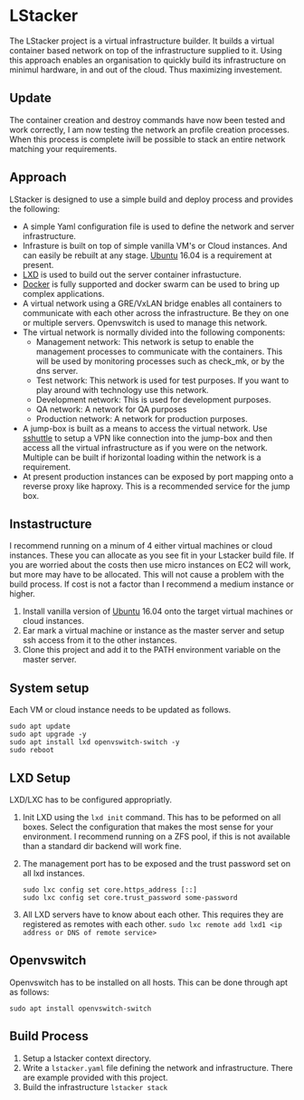 # LStacker

The LStacker project is a virtual infrastructure builder. It builds a virtual container based network on top of the infrastructure supplied to it. Using this approach enables an organisation to quickly build its infrastructure on minimul hardware, in and out of the cloud. Thus maximizing investement.

## Update
The container creation and destroy commands have now been tested and work correctly, I am now testing the network an profile creation processes. When this process is complete iwill be possible to stack an entire network matching your requirements.

## Approach
LStacker is designed to use a simple build and deploy process and provides the following:

* A simple Yaml configuration file is used to define the network and server infrastructure.
* Infrasture is built on top of simple vanilla VM's or Cloud instances. And can easily be rebuilt at any stage. [Ubuntu](http://www.ubuntu.com/) 16.04 is a requirement at present.
* [LXD](https://linuxcontainers.org/lxd/) is used to build out the server container infrastucture.
* [Docker](https://www.docker.com/) is fully supported and docker swarm can be used to bring up complex applications.
* A virtual network using a GRE/VxLAN bridge enables all containers to communicate with each other across the infrastructure. Be they on one or multiple servers. Openvswitch is used to manage this network.
* The virtual network is normally divided into the following components:
    * Management network: This network is setup to enable the management processes to communicate with the containers. This will be used by monitoring processes such as check_mk, or by the dns server.
    * Test network: This network is used for test purposes. If you want to play around with technology use this network.
    * Development network: This is used for development purposes.
    * QA network: A network for QA purposes
    * Production network: A network for production purposes.
* A jump-box is built as a means to access the virtual network. Use [sshuttle](http://sshuttle.readthedocs.io/) to setup a VPN like connection into the jump-box and then access all the virtual infrastructure as if you were on the network. Multiple can be built if horizontal loading within the network is a requirement.
* At present production instances can be exposed by port mapping onto a reverse proxy like haproxy. This is a recommended service for the jump box.

## Instastructure
I recommend running on a minum of 4 either virtual machines or cloud instances. These you can allocate as you see fit in your Lstacker build file. If you are worried about the costs then use micro instances on EC2 will work, but more may have to be allocated. This will not cause a problem with the build process. If cost is not a factor than I recommend a medium instance or higher.

1. Install vanilla version of [Ubuntu](http://www.ubuntu.com/download/server) 16.04 onto the target virtual machines or cloud instances.
2. Ear mark a virtual machine or instance as the master server and setup ssh access from it to the other instances.
3. Clone this project and add it to the PATH environment variable on the master server.

## System setup
Each VM or cloud instance needs to be updated as follows.
```
sudo apt update
sudo apt upgrade -y
sudo apt install lxd openvswitch-switch -y
sudo reboot
```

## LXD Setup
LXD/LXC has to be configured appropriatly.

1. Init LXD using the `lxd init` command. This has to be peformed on all boxes. Select the configuration that makes the most sense for your environment. I recommend running on a ZFS pool, if this is not available than a standard dir backend will work fine.
2. The management port has to be exposed and the trust password set on all lxd instances.

    ```
    sudo lxc config set core.https_address [::]
    sudo lxc config set core.trust_password some-password
    ```

3. All LXD servers have to know about each other. This requires they are registered as remotes with each other.
   `sudo lxc remote add lxd1 <ip address or DNS of remote service>`


## Openvswitch
Openvswitch has to be installed on all hosts. This can be done through apt as follows:

```sudo apt install openvswitch-switch```

## Build Process

1. Setup a lstacker context directory.
2. Write a `lstacker.yaml` file defining the network and infrastructure. There are example provided with this project.
3. Build the infrastructure
   `lstacker stack`
